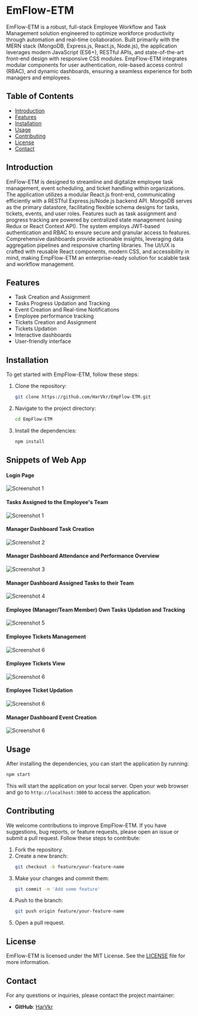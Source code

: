 # EmFlow-ETM

EmFlow-ETM is a robust, full-stack Employee Workflow and Task Management solution engineered to optimize workforce productivity through automation and real-time collaboration. Built primarily with the MERN stack (MongoDB, Express.js, React.js, Node.js), the application leverages modern JavaScript (ES6+), RESTful APIs, and state-of-the-art front-end design with responsive CSS modules. EmpFlow-ETM integrates modular components for user authentication, role-based access control (RBAC), and dynamic dashboards, ensuring a seamless experience for both managers and employees. 

## Table of Contents

- [Introduction](#introduction)
- [Features](#features)
- [Installation](#installation)
- [Usage](#usage)
- [Contributing](#contributing)
- [License](#license)
- [Contact](#contact)

## Introduction

EmFlow-ETM is designed to streamline and digitalize employee task management, event scheduling, and ticket handling within organizations. The application utilizes a modular React.js front-end, communicating efficiently with a RESTful Express.js/Node.js backend API. MongoDB serves as the primary datastore, facilitating flexible schema designs for tasks, tickets, events, and user roles. Features such as task assignment and progress tracking are powered by centralized state management (using Redux or React Context API). The system employs JWT-based authentication and RBAC to ensure secure and granular access to features. Comprehensive dashboards provide actionable insights, leveraging data aggregation pipelines and responsive charting libraries. The UI/UX is crafted with reusable React components, modern CSS, and accessibility in mind, making EmpFlow-ETM an enterprise-ready solution for scalable task and workflow management.

## Features

- Task Creation and Assignment
- Tasks Progress Updation and Tracking
- Event Creation and Real-time Notifications
- Employee performance tracking
- Tickets Creation and Assignment
- Tickets Updation
- Interactive dashboards
- User-friendly interface

## Installation

To get started with EmpFlow-ETM, follow these steps:

1. Clone the repository:
    ```sh
    git clone https://github.com/HarVkr/EmpFlow-ETM.git
    ```
2. Navigate to the project directory:
    ```sh
    cd EmpFlow-ETM
    ```
3. Install the dependencies:
    ```sh
    npm install
    ```

## Snippets of Web App 

#### Login Page
![Screenshot 1](app_images/Login_Page.png)
#### Tasks Assigned to the Employee's Team
![Screenshot 1](app_images/v2/Employee-Team-Tasks.png)
#### Manager Dashboard Task Creation
![Screenshot 2](app_images/v2/Manager-Create-Tasks.png)
#### Manager Dashboard Attendance and Performance Overview
![Screenshot 3](app_images/v2/Manager-Attendance-Tasks-Performance.png)
#### Manager Dashboard Assigned Tasks to their Team
![Screenshot 4](app_images/v2/Manager-Assigned-Tasks.png)
#### Employee (Manager/Team Member) Own Tasks Updation and Tracking
![Screenshot 5](app_images/v2/Manager-Update-Tasks.png)
#### Employee Tickets Management
![Screenshot 6](app_images/v2/Employee-Ticket-Management.png)
#### Employee Tickets View
![Screenshot 6](app_images/v2/Tickets.png)
#### Employee Ticket Updation
![Screenshot 6](app_images/v2/Employee-Ticket-Updation.png)
#### Manager Dashboard Event Creation
![Screenshot 6](app_images/v2/Employee-Event-Display-and-Creation.png)


## Usage

After installing the dependencies, you can start the application by running:

```sh
npm start
```

This will start the application on your local server. Open your web browser and go to `http://localhost:3000` to access the application.

## Contributing

We welcome contributions to improve EmpFlow-ETM. If you have suggestions, bug reports, or feature requests, please open an issue or submit a pull request. Follow these steps to contribute:

1. Fork the repository.
2. Create a new branch:
    ```sh
    git checkout -b feature/your-feature-name
    ```
3. Make your changes and commit them:
    ```sh
    git commit -m 'Add some feature'
    ```
4. Push to the branch:
    ```sh
    git push origin feature/your-feature-name
    ```
5. Open a pull request.

## License

EmFlow-ETM is licensed under the MIT License. See the [LICENSE](LICENSE) file for more information.

## Contact

For any questions or inquiries, please contact the project maintainer:

- **GitHub**: [HarVkr](https://github.com/HarVkr)
